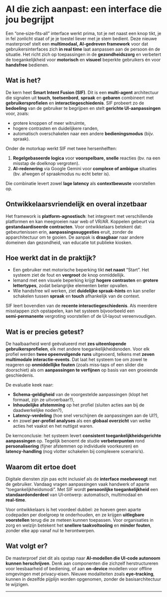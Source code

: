 # AI die zich aanpast: een interface die jou begrijpt

Een “one‑size‑fits‑all” interface werkt prima, tot je net naast een knop tikt, je in fel zonlicht staat of je je toestel liever met je stem bedient. Deze nieuwe masterproef stelt een **multimodaal, AI‑gedreven framework** voor dat gebruikersinterfaces zich **in real time** laat aanpassen aan de persoon én de situatie. Het richt zich op toepassingen in de **gezondheidszorg** en verbetert de toegankelijkheid voor **motorisch** en **visueel** beperkte gebruikers én voor **handsfree** bedienen.

## Wat is het?

De kern heet **Smart Intent Fusion (SIF)**. Dit is een **multi‑agent** architectuur die signalen uit **touch**, **toetsenbord**, **spraak** en **gebaren** combineert met **gebruikersprofielen** en **interactiegeschiedenis**. SIF probeert zo de **bedoeling** van de gebruiker te begrijpen en stelt **gerichte UI‑aanpassingen** voor, zoals:
- grotere knoppen of meer witruimte,
- hogere contrasten en duidelijkere randen,
- automatisch overschakelen naar een andere **bedieningsmodus** (bijv. spraak).

Onder de motorkap werkt SIF met twee hersenhelften:
1. **Regelgebaseerde logica** voor **voorspelbare, snelle** reacties (bv. na een misstap de doelknop vergroten).
2. **AI‑redenering** via Google Gemini voor **complexe of ambigue** situaties (bv. afwegen of spraakmodus nu echt beter is).

Die combinatie levert zowel **lage latency** als **contextbewuste** voorstellen op.

## Ontwikkelaarsvriendelijk en overal inzetbaar

Het framework is **platform‑agnostisch**: het integreert met verschillende platformen en kan meegroeien naar web of VR/AR. Koppelen gebeurt via **gestandaardiseerde contracten**. Voor ontwikkelaars betekent dat: gebeurtenissen erin, **aanpassingssuggesties** eruit, zonder de apparchitectuur om te gooien. De aanpak is **draagbaar** naar andere domeinen dan gezondheid, van educatie tot publieke kiosken.

## Hoe werkt dat in de praktijk?

- Een gebruiker met motorische beperking tikt **net naast** “Start”. Het systeem ziet de fout en **vergroot** de knop onmiddellijk.
- Iemand met een visuele beperking krijgt **hogere contrasten** en **grotere lettertypes**, zodat belangrijke elementen beter opvallen.
- Wie handsfree wil werken, ziet **duidelijke spraak‑hints** en kan sneller schakelen tussen **spraak** en **touch** afhankelijk van de context.

SIF leert bovendien van de **recente interactiegeschiedenis**. Als meerdere misstappen zich opstapelen, kan het systeem bijvoorbeeld een **semi‑permanente** vergroting voorstellen of de UI‑layout vereenvoudigen.

## Wat is er precies getest?

De haalbaarheid werd geëvalueerd met **zes uiteenlopende gebruikersprofielen**, elk met andere toegankelijkheidsnoden. Voor elk profiel werden **twee opeenvolgende runs** uitgevoerd, telkens met **zeven multimodale interactie‑events**. Dat laat het systeem toe om zowel te reageren op **onmiddellijke fouten** (zoals miss‑taps of een slider die doorschiet) als om **aanpassingen te verfijnen** op basis van een groeiende geschiedenis.

De evaluatie keek naar:
- **Schema‑geldigheid** van de voorgestelde aanpassingen (klopt het formaat, zijn ze uitvoerbaar?),
- **Inhoudelijke afstemming** op het profiel (sluiten acties aan bij de daadwerkelijke noden?),
- **Latency‑verdeling** (hoe snel verschijnen de aanpassingen aan de UI?),
- én zowel **per‑profiel analyses** als een **globaal overzicht** van welke acties het vaakst en het nuttigst waren.

De kernconclusie: het systeem levert **consistent toegankelijkheidsgerichte aanpassingen** op. Tegelijk benoemt de studie **verbeterpunten** rond **personalisering** (fijner afstemmen op individuele voorkeuren) en **latency‑handling** (nog vlotter schakelen bij complexere scenario’s).

## Waarom dit ertoe doet

Digitale diensten zijn pas echt inclusief als de **interface meebeweegt** met de gebruiker. Vandaag vragen aanpassingen vaak handwerk of aparte “toegankelijkheidsmodi”. Met SIF wordt **persoonlijke toegankelijkheid** een **standaardonderdeel** van UI‑ontwerp: automatisch, multimodaal en **real‑time**.

Voor ontwikkelaars is het voordeel dubbel: ze hoeven geen aparte codepaden per doelgroep te onderhouden, en ze krijgen **uitlegbare voorstellen** terug die ze meteen kunnen toepassen. Voor organisaties in zorg en welzijn betekent het **snellere taakvoltooiing** en **minder fouten**, zonder elke app vanaf nul te herontwerpen.

## Wat volgt er?

De masterproef ziet dit als opstap naar **AI‑modellen die UI‑code autonoom kunnen herschrijven**. Denk aan componenten die zichzelf herstructureren voor leesbaarheid of bediening, of aan **on‑device** modellen voor offline omgevingen met privacy‑eisen. Nieuwe modaliteiten zoals **eye‑tracking**, kunnen in dezelfde pijplijn worden opgenomen, zonder de basisarchitectuur te wijzigen.

---
